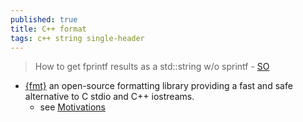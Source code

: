 ```yaml
---
published: true
title: C++ format
tags: c++ string single-header
---
```

> How to get fprintf results as a std::string w/o sprintf - [SO](https://stackoverflow.com/questions/69738/c-how-to-get-fprintf-results-as-a-stdstring-w-o-sprintf)

- [{fmt}](https://github.com/fmtlib/fmt) an open-source formatting library providing a fast and safe alternative to C stdio and C++ iostreams. 
	- see [Motivations](https://github.com/fmtlib/fmt#motivation)